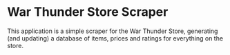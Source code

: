 # War Thunder Store Scraper

This application is a simple scraper for the War Thunder Store, generating (and updating) a database of items, prices and ratings for everything on the store.